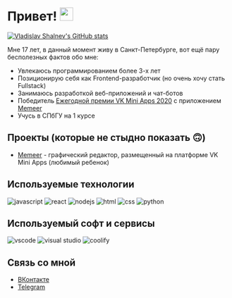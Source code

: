 # Привет! <img src="https://raw.githubusercontent.com/MartinHeinz/MartinHeinz/master/wave.gif" width="30px"></img>

[![Vladislav Shalnev's GitHub stats](https://github-readme-stats.vercel.app/api?username=vladyoslav&count_private=true&show_icons=true&title_color=58a6ff&bg_color=0d1117&hide_border=true&icon_color=fafafa&text_color=fafafa&include_all_commits=true)](https://github.com/anuraghazra/github-readme-stats)


Мне 17 лет, в данный момент живу в Санкт-Петербурге, вот ещё пару бесполезных фактов обо мне:

* Увлекаюсь программированием более 3-х лет
* Позиционирую себя как Frontend-разработчик (но очень хочу стать Fullstack)
* Занимаюсь разработкой веб-приложений и чат-ботов
* Победитель [Ежегодной премии VK Mini Apps 2020](https://vk.com/vkappsdev?w=wall-166562603_3201) с приложением [Memeer](https://vk.com/app7601051)
* Учусь в СПбГУ на 1 курсе

## Проекты (которые не стыдно показать 🙃)

* [Memeer](https://vk.com/app7601051) - графический редактор, размещенный на платформе VK Mini Apps (любимый ребенок)

## Используемые технологии

![javascript](https://img.shields.io/badge/JavaScript-F7DF1E?style=for-the-badge&logo=JavaScript&logoColor=white)
![react](https://img.shields.io/badge/React-61DAFB?style=for-the-badge&logo=React&logoColor=white)
![nodejs](https://img.shields.io/badge/Node.JS-339933?style=for-the-badge&logo=Node.js&logoColor=white)
![html](https://img.shields.io/badge/HTML-E34F26?style=for-the-badge&logo=HTML5&logoColor=white)
![css](https://img.shields.io/badge/CSS-1572B6?style=for-the-badge&logo=CSS3&logoColor=white)
![python](https://img.shields.io/badge/Python-3676ab?style=for-the-badge&logo=Python&logoColor=white)

## Используемый софт и сервисы

![vscode](https://img.shields.io/badge/VSCode-007ACC?style=for-the-badge&logo=VisualStudioCode&logoColor=white)
![visual studio](https://img.shields.io/badge/VisualStudio-5C2D91?style=for-the-badge&logo=VisualStudio&logoColor=white)
![coolify](https://img.shields.io/badge/Coolify-ef4444?style=for-the-badge&logo=C&logoColor=white)

## Связь со мной

* [ВКонтакте](https://vk.com/vladyoslav)
* [Telegram](https://t.me/vladyoslav)


 
